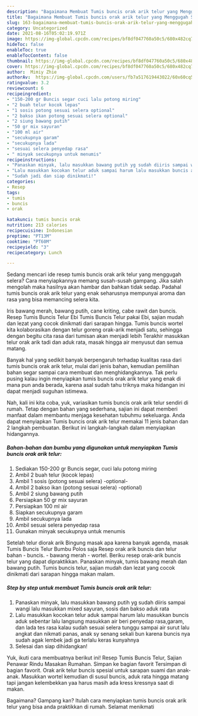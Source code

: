 ```yaml
---
description: "Bagaimana Membuat Tumis buncis orak arik telur yang Menggugah Selera"
title: "Bagaimana Membuat Tumis buncis orak arik telur yang Menggugah Selera"
slug: 163-bagaimana-membuat-tumis-buncis-orak-arik-telur-yang-menggugah-selera
category: Uncategorized
date: 2021-08-16T05:02:19.971Z
image: https://img-global.cpcdn.com/recipes/bf8df047760a50c5/680x482cq70/tumis-buncis-orak-arik-telur-foto-resep-utama.jpg
hideToc: false
enableToc: true
enableTocContent: false
thumbnail: https://img-global.cpcdn.com/recipes/bf8df047760a50c5/680x482cq70/tumis-buncis-orak-arik-telur-foto-resep-utama.jpg
cover: https://img-global.cpcdn.com/recipes/bf8df047760a50c5/680x482cq70/tumis-buncis-orak-arik-telur-foto-resep-utama.jpg
author:  Mimiy Zhie
authorAv:  https://img-global.cpcdn.com/users/fb7a517619443022/60x60cq50/avatar.jpg
ratingvalue: 3.2
reviewcount: 6
recipeingredient:
- "150-200 gr Buncis segar cuci lalu potong miring"
- "2 buah telur kocok lepas"
- "1 sosis potong sesuai selera optional"
- "2 bakso ikan potong sesuai selera optional"
- "2 siung bawang putih"
- "50 gr mix sayuran"
- "100 ml air"
- "secukupnya garam"
- "secukupnya lada"
- "sesuai selera penyedap rasa"
- " minyak secukupnya untuk menumis"
recipeinstructions:
- "Panaskan minyak, lalu masukkan bawang putih yg sudah diiris sampai wangi lalu masukkan mixed sayuran, sosis dan bakso aduk rata"
- "Lalu masukkan kocokan telur aduk sampai harum lalu masukkan buncis aduk sebentar lalu langsung masukkan air beri penyedap rasa,garam, dan lada tes rasa kalau sudah sesuai selera tunggu sampai air surut lalu angkat dan nikmati panas, anak sy senang sekali bun karena buncis nya sudah agak lembek jadi ga terlalu keras kunyahnya"
- "Sudah jadi dan siap dinikmati!"
categories:
- Resep
tags:
- tumis
- buncis
- orak

katakunci: tumis buncis orak 
nutrition: 213 calories
recipecuisine: Indonesian
preptime: "PT13M"
cooktime: "PT60M"
recipeyield: "3"
recipecategory: Lunch

---
```



Sedang mencari ide resep tumis buncis orak arik telur yang menggugah selera? Cara menyiapkannya memang susah-susah gampang. Jika salah mengolah maka hasilnya akan hambar dan bahkan tidak sedap. Padahal tumis buncis orak arik telur yang enak seharusnya mempunyai aroma dan rasa yang bisa memancing selera kita.


Iris bawang merah, bawang putih, cane kriting, cabe rawit dan buncis. Resep Tumis Buncis Telur Ebi Tumis Buncis Telur pakai Ebi, sajian mudah dan lezat yang cocok dinikmati dari sarapan hingga. Tumis buncis wortel kita kolaborasikan dengan telur goreng orak-arik menjadi satu, sehingga dengan begitu cita rasa dari tumisan akan menjadi lebih Terakhir masukkan telur orak arik tadi dan aduk rata, masak hingga air menyusut dan semua matang.

Banyak hal yang sedikit banyak berpengaruh terhadap kualitas rasa dari tumis buncis orak arik telur, mulai dari jenis bahan, kemudian pemilihan bahan segar sampai cara membuat dan menghidangkannya. Tak perlu pusing kalau ingin menyiapkan tumis buncis orak arik telur yang enak di mana pun anda berada, karena asal sudah tahu triknya maka hidangan ini dapat menjadi suguhan istimewa.


Nah, kali ini kita coba, yuk, variasikan tumis buncis orak arik telur sendiri di rumah. Tetap dengan bahan yang sederhana, sajian ini dapat memberi manfaat dalam membantu menjaga kesehatan tubuhmu sekeluarga. Anda dapat menyiapkan Tumis buncis orak arik telur memakai 11 jenis bahan dan 2 langkah pembuatan. Berikut ini langkah-langkah dalam menyiapkan hidangannya.

<!--inarticleads1-->

##### Bahan-bahan dan bumbu yang digunakan untuk menyiapkan Tumis buncis orak arik telur:

1. Sediakan 150-200 gr Buncis segar, cuci lalu potong miring
1. Ambil 2 buah telur (kocok lepas)
1. Ambil 1 sosis (potong sesuai selera) -optional-
1. Ambil 2 bakso ikan (potong sesuai selera) -optional)
1. Ambil 2 siung bawang putih
1. Persiapkan 50 gr mix sayuran
1. Persiapkan 100 ml air
1. Siapkan secukupnya garam
1. Ambil secukupnya lada
1. Ambil sesuai selera penyedap rasa
1. Gunakan  minyak secukupnya untuk menumis


Setelah telur diorak arik Bingung masak apa karena banyak agenda, masak Tumis Buncis Telur Bumbu Polos saja Resep orak arik buncis dan telur bahan - buncis. - bawang merah - wortel. Beriku resep orak-arik buncis telur yang dapat dipraktikkan. Panaskan minyak, tumis bawang merah dan bawang putih. Tumis buncis telur, sajian mudah dan lezat yang cocok dinikmati dari sarapan hingga makan malam. 

<!--inarticleads2-->

##### Step by step untuk membuat Tumis buncis orak arik telur:

1. Panaskan minyak, lalu masukkan bawang putih yg sudah diiris sampai wangi lalu masukkan mixed sayuran, sosis dan bakso aduk rata
1. Lalu masukkan kocokan telur aduk sampai harum lalu masukkan buncis aduk sebentar lalu langsung masukkan air beri penyedap rasa,garam, dan lada tes rasa kalau sudah sesuai selera tunggu sampai air surut lalu angkat dan nikmati panas, anak sy senang sekali bun karena buncis nya sudah agak lembek jadi ga terlalu keras kunyahnya
1. Selesai dan siap dihidangkan!

Yuk, ikuti cara membuatnya berikut ini! Resep Tumis Buncis Telur, Sajian Penawar Rindu Masakan Rumahan. Simpan ke bagian favorit Tersimpan di bagian favorit. Orak arik telur buncis spesial untuk sarapan suami dan anak-anak. Masukkan wortel kemudian di susul buncis, aduk rata hingga matang tapi jangan kelembekkan yaa harus masih ada kress kressnya saat di makan. 

Bagaimana? Gampang kan? Itulah cara menyiapkan tumis buncis orak arik telur yang bisa anda praktikkan di rumah. Selamat menikmati
